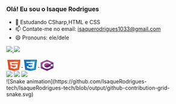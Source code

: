 ### Olá! Eu sou o Isaque Rodrigues


- 🌱 Estudando CSharp,HTML e CSS
- 📫 Contate-me no email: isaquerodrigues1033@gmail.com
- 😄 Pronouns: ele/dele
 <div>
  <a href="https://github.com/IsaqueRodrigues-tech">
  <img height="150em" src="https://github-readme-stats.vercel.app/api?username=IsaqueRodrigues-tech&show_icons=true&theme=dark&include_all_commits=true&count_private=true"/>
  <img height="150em" src="https://github-readme-stats.vercel.app/api/top-langs/?username=IsaqueRodrigues-tech&layout=compact&langs_count=7&theme=dark"/>
</div>

  <div style="display: inline_block"><br>
  <img align="center" alt="Isaque-HTML" height="30" width="40" src="https://raw.githubusercontent.com/devicons/devicon/master/icons/html5/html5-original.svg">
  <img align="center" alt="Isaque-CSS" height="30" width="40" src="https://raw.githubusercontent.com/devicons/devicon/master/icons/css3/css3-original.svg">
  <img align="center" alt="Isaque-Csharp" height="30" width="40" src="https://raw.githubusercontent.com/devicons/devicon/master/icons/csharp/csharp-original.svg">
 
</div>

<div>
  <a href="https://www.linkedin.com/in/isaque-rodrigues-a81170b2" target="_blank"><img src="https://img.shields.io/badge/-LinkedIn-%230077B5?style=for-the-badge&logo=linkedin&logoColor=white" target="_blank"></a>
  <a href = "mailto:isaquerodrigues1033@gmail.com"><img src="https://img.shields.io/badge/-Gmail-%23333?style=for-the-badge&logo=gmail&logoColor=white" target="_blank"></a>
  <a href="https://twitter.com/I_Rodrigues_S"><img src="https://img.shields.io/badge/Twitter-1DA1F2?style=for-the-badge&logo=twitter&logoColor=white"></a>
</div>
![Snake animation](https://github.com/IsaqueRodrigues-tech/IsaqueRodrigues-tech/blob/output/github-contribution-grid-snake.svg)
